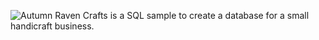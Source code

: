 ![Autumn Raven Crafts](https://kibagari.github.io/Portfolio/tables) is a SQL sample to create a database for a small handicraft business.
